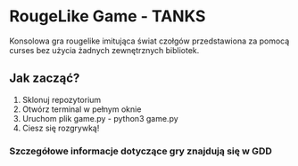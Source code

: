 # RougeLike Game - TANKS
Konsolowa gra rougelike imitująca świat czołgów przedstawiona za pomocą curses bez użycia żadnych zewnętrznych bibliotek.
## Jak zacząć?
1. Sklonuj repozytorium
2. Otwórz terminal w pełnym oknie
3. Uruchom plik game.py - python3 game.py
4. Ciesz się rozgrywką!
### Szczegółowe informacje dotyczące gry znajdują się w GDD


